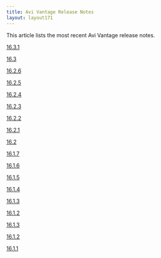 ```yaml
---
title: Avi Vantage Release Notes
layout: layout171
---
```

This article lists the most recent Avi Vantage release notes.

<a href="/docs/17.1/avi-vantage-16-3-1-release-notes/">16.3.1</a>

<a href="/docs/17.1/avi-vantage-16-3-release-notes/">16.3</a>

<a href="/docs/17.1/avi-vantage-16-2-6-release-notes/">16.2.6</a>

<a href="/docs/17.1/avi-vantage-16-2-5-release-notes/">16.2.5</a>

<a href="/docs/17.1/avi-vantage-16-2-4-release-notes/">16.2.4</a>

<a href="/docs/17.1/avi-vantage-16-2-3-release-notes/">16.2.3</a>

<a href="/docs/17.1/avi-vantage-16-2-2-release-notes/">16.2.2</a>

<a href="/docs/17.1/avi-vantage-16-2-1-release-notes/">16.2.1</a>

<a href="/docs/17.1/avi-vantage-16-2-release-notes/">16.2</a>

<a href="/docs/17.1/avi-vantage-16-1-7-release-notes/">16.1.7</a>

<a href="/docs/17.1/avi-vantage-16-1-6-release-notes/">16.1.6</a>

<a href="/docs/17.1/avi-vantage-16-1-5-release-notes/">16.1.5</a>

<a href="/docs/17.1/avi-vantage-16-1-4-release-notes/">16.1.4</a>

<a href="/docs/17.1/avi-vantage-16-1-3-release-notes/">16.1.3</a>

<a href="/docs/17.1/avi-vantage-16-1-2-release-notes/">16.1.2</a>

<a href="/docs/17.1/avi-vantage-16-1-3-release-notes/">16.1.3</a>

<a href="/docs/17.1/avi-vantage-16-1-2-release-notes/">16.1.2</a>

<a href="/docs/17.1/avi-vantage-16-1-6-release-notes/">16.1.1</a>
